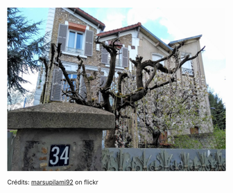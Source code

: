 ![Emile](/images/2022-12-17.jpg)

Crédits: [marsupilami92](https://www.flickr.com/people/marsupilami92/) on flickr
